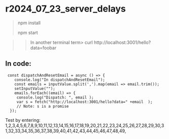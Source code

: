 ﻿# r2024_07_23_server_delays

> npm install
> 
> npm start

>> In another terminal
>>  term>  curl http://localhost:3001/hello?data=foobar

## In code:
```
 const dispatchAndResetEmail = async () => { 
    console.log("In dispatchAndResetEmail");
    const emails = inputValue.split(',').map(email => email.trim());
    setInputValue("");
    emails.forEach((email) => {
     console.log("Dispatch: ", email );
     var s = fetch("http://localhost:3001/hello?data=" +email  );
     // Note: s is a promise 
  });
```

Test by entering: 
1,2,3,4,5,6,7,8,9,10,11,12,13,14,15,16,17,18,19,20,21,22,23,24,25,26,27,28,29,30,31,32,33,34,35,36,37,38,39,40,41,42,43,44,45,46,47,48,49,
